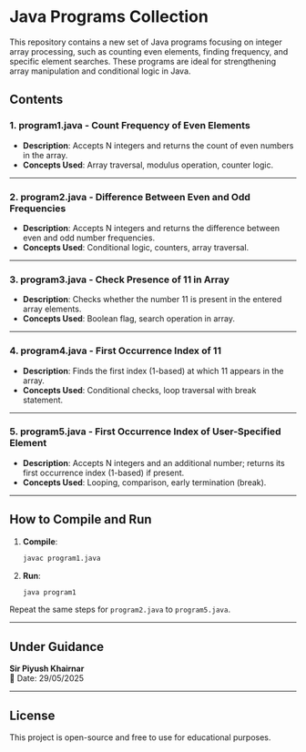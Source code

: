 
# Java Programs Collection

This repository contains a new set of Java programs focusing on integer array processing, such as counting even elements, finding frequency, and specific element searches. These programs are ideal for strengthening array manipulation and conditional logic in Java.

## Contents

### 1. program1.java - Count Frequency of Even Elements
- **Description**: Accepts N integers and returns the count of even numbers in the array.
- **Concepts Used**: Array traversal, modulus operation, counter logic.

---

### 2. program2.java - Difference Between Even and Odd Frequencies
- **Description**: Accepts N integers and returns the difference between even and odd number frequencies.
- **Concepts Used**: Conditional logic, counters, array traversal.

---

### 3. program3.java - Check Presence of 11 in Array
- **Description**: Checks whether the number 11 is present in the entered array elements.
- **Concepts Used**: Boolean flag, search operation in array.

---

### 4. program4.java - First Occurrence Index of 11
- **Description**: Finds the first index (1-based) at which 11 appears in the array.
- **Concepts Used**: Conditional checks, loop traversal with break statement.

---

### 5. program5.java - First Occurrence Index of User-Specified Element
- **Description**: Accepts N integers and an additional number; returns its first occurrence index (1-based) if present.
- **Concepts Used**: Looping, comparison, early termination (break).

---

## How to Compile and Run

1. **Compile**:
   ```bash
   javac program1.java
   ```

2. **Run**:
   ```bash
   java program1
   ```

Repeat the same steps for `program2.java` to `program5.java`.

---

## Under Guidance

**Sir Piyush Khairnar**  
📅 Date: 29/05/2025

---

## License

This project is open-source and free to use for educational purposes.
